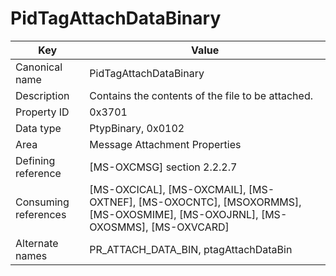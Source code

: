 # PidTagAttachDataBinary

| Key | Value |
|---|---|
| Canonical name | PidTagAttachDataBinary |
| Description | Contains the contents of the file to be attached. |
| Property ID | 0x3701 |
| Data type | PtypBinary, 0x0102 |
| Area | Message Attachment Properties |
| Defining reference | [MS-OXCMSG] section 2.2.2.7 |
| Consuming references | [MS-OXCICAL], [MS-OXCMAIL], [MS-OXTNEF], [MS-OXOCNTC], [MSOXORMMS], [MS-OXOSMIME], [MS-OXOJRNL], [MS-OXOSMMS], [MS-OXVCARD] |
| Alternate names | PR_ATTACH_DATA_BIN, ptagAttachDataBin |
